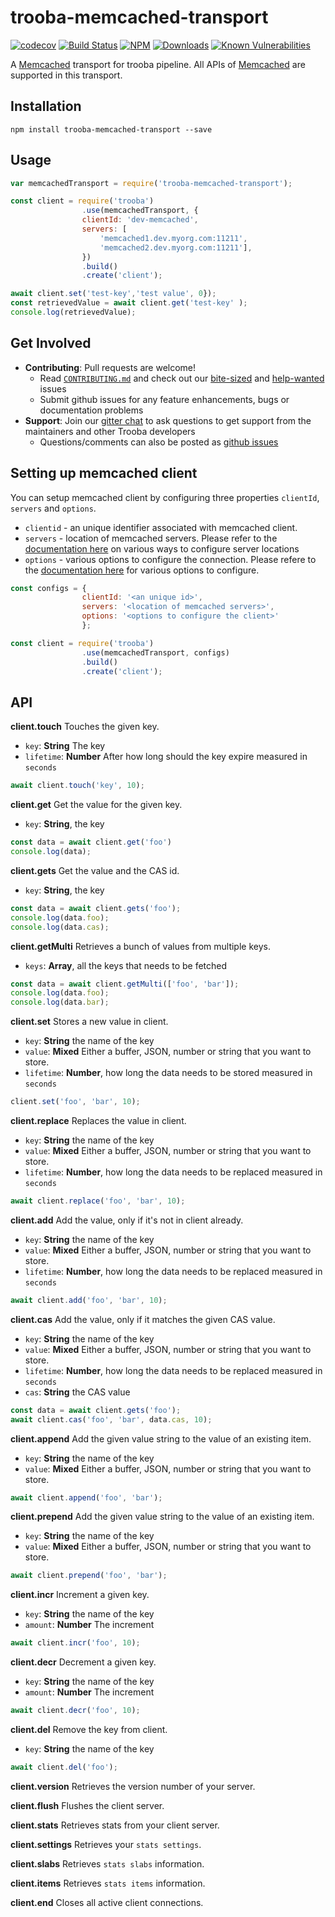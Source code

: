 # trooba-memcached-transport
[![codecov](https://codecov.io/gh/trooba/trooba-memcached-transport/branch/master/graph/badge.svg)](https://codecov.io/gh/trooba/trooba-memcached-transport)
[![Build Status](https://travis-ci.org/trooba/trooba-memcached-transport.svg?branch=master)](https://travis-ci.org/trooba/trooba-memcached-transport) [![NPM](https://img.shields.io/npm/v/trooba-memcached-transport.svg)](https://www.npmjs.com/package/trooba-memcached-transport)
[![Downloads](https://img.shields.io/npm/dm/trooba.svg)](http://npm-stat.com/charts.html?package=trooba-memcached-transport)
[![Known Vulnerabilities](https://snyk.io/test/github/trooba/trooba-memcached-transport/badge.svg)](https://snyk.io/test/github/trooba/trooba-memcached-transport)

A [Memcached](https://github.com/3rd-Eden/memcached) transport for trooba pipeline. All APIs of [Memcached](https://github.com/3rd-Eden/memcached) are supported in this transport.

## Installation

```
npm install trooba-memcached-transport --save
```

## Usage

```js
var memcachedTransport = require('trooba-memcached-transport');    

const client = require('trooba')
                .use(memcachedTransport, {
                clientId: 'dev-memcached',
                servers: [ 
                    'memcached1.dev.myorg.com:11211',
                    'memcached2.dev.myorg.com:11211'],
                })
                .build()
                .create('client');

await client.set('test-key','test value', 0});
const retrievedValue = await client.get('test-key' );
console.log(retrievedValue);

```

## Get Involved

- **Contributing**: Pull requests are welcome!
    - Read [`CONTRIBUTING.md`](.github/CONTRIBUTING.md) and check out our [bite-sized](https://github.com/trooba/trooba-memcached-transport/issues?q=is%3Aissue+is%3Aopen+label%3Adifficulty%3Abite-sized) and [help-wanted](https://github.com/trooba/trooba-memcached-transport/issues?q=is%3Aissue+is%3Aopen+label%3Astatus%3Ahelp-wanted) issues
    - Submit github issues for any feature enhancements, bugs or documentation problems
- **Support**: Join our [gitter chat](https://gitter.im/trooba) to ask questions to get support from the maintainers and other Trooba developers
    - Questions/comments can also be posted as [github issues](https://github.com/trooba/trooba-memcached-transport/issues)

## Setting up memcached client
You can setup memcached client by configuring three properties `clientId`, `servers` and `options`. 
* `clientid` - an unique identifier associated with memcached client.
* `servers` - location of memcached servers. Please refer to the [documentation here](https://www.npmjs.com/package/memcached#server-locations) on various ways to configure server locations
* `options` - various options to configure the connection. Please refere to the [documentation here](https://www.npmjs.com/package/memcached#options) for various options to configure.

```js
const configs = {
                clientId: '<an unique id>',
                servers: '<location of memcached servers>',
                options: '<options to configure the client>'               
                };

const client = require('trooba')
                .use(memcachedTransport, configs)
                .build()
                .create('client');
```
## API

**client.touch** Touches the given key.

* `key`: **String** The key
* `lifetime`: **Number** After how long should the key expire measured in `seconds`

```js
await client.touch('key', 10);
```

**client.get** Get the value for the given key.

* `key`: **String**, the key

```js
const data = await client.get('foo')
console.log(data);
```

**client.gets** Get the value and the CAS id.

* `key`: **String**, the key

```js
const data = await client.gets('foo');
console.log(data.foo);
console.log(data.cas);
```
**client.getMulti** Retrieves a bunch of values from multiple keys.

* `keys`: **Array**, all the keys that needs to be fetched

```js
const data = await client.getMulti(['foo', 'bar']);
console.log(data.foo);
console.log(data.bar);
```

**client.set** Stores a new value in client.

* `key`: **String** the name of the key
* `value`: **Mixed** Either a buffer, JSON, number or string that you want to store.
* `lifetime`: **Number**, how long the data needs to be stored measured in `seconds`


```js
client.set('foo', 'bar', 10);
```

**client.replace** Replaces the value in client.

* `key`: **String** the name of the key
* `value`: **Mixed** Either a buffer, JSON, number or string that you want to store.
* `lifetime`: **Number**, how long the data needs to be replaced measured in `seconds`

```js
await client.replace('foo', 'bar', 10);
```

**client.add** Add the value, only if it's not in client already.

* `key`: **String** the name of the key
* `value`: **Mixed** Either a buffer, JSON, number or string that you want to store.
* `lifetime`: **Number**, how long the data needs to be replaced measured in `seconds`

```js
await client.add('foo', 'bar', 10);
```

**client.cas** Add the value, only if it matches the given CAS value.

* `key`: **String** the name of the key
* `value`: **Mixed** Either a buffer, JSON, number or string that you want to store.
* `lifetime`: **Number**, how long the data needs to be replaced measured in `seconds`
* `cas`: **String** the CAS value

```js
const data = await client.gets('foo');
await client.cas('foo', 'bar', data.cas, 10);
```

**client.append** Add the given value string to the value of an existing item.

* `key`: **String** the name of the key
* `value`: **Mixed** Either a buffer, JSON, number or string that you want to store.

```js
await client.append('foo', 'bar');
```

**client.prepend** Add the given value string to the value of an existing item.

* `key`: **String** the name of the key
* `value`: **Mixed** Either a buffer, JSON, number or string that you want to store.

```js
await client.prepend('foo', 'bar');
```

**client.incr** Increment a given key.

* `key`: **String** the name of the key
* `amount`: **Number** The increment

```js
await client.incr('foo', 10);
```

**client.decr** Decrement a given key.

* `key`: **String** the name of the key
* `amount`: **Number** The increment

```js
await client.decr('foo', 10);
```

**client.del** Remove the key from client.

* `key`: **String** the name of the key

```js
await client.del('foo');
```

**client.version** Retrieves the version number of your server.

**client.flush** Flushes the client server.

**client.stats** Retrieves stats from your client server.

**client.settings** Retrieves your `stats settings`.

**client.slabs** Retrieves `stats slabs` information.

**client.items** Retrieves `stats items` information.

**client.end** Closes all active client connections.
